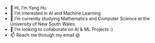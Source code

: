 - 👋 Hi, I’m Yang Hu
- 👀 I’m interested in AI and Machine Learning
- 🌱 I’m currently studying Mathematics and Computer Science at the University of New South Wales.
- 💞️ I’m looking to collaborate on AI & ML Projects :)
- 📫 Reach me through my email @
